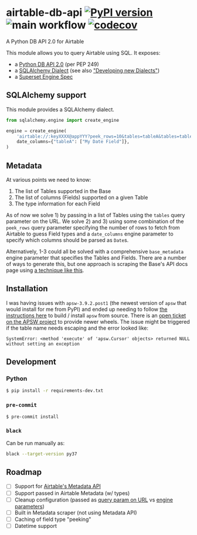 # airtable-db-api [![PyPI version](https://badge.fury.io/py/sqlalchemy-airtable.svg)](https://badge.fury.io/py/sqlalchemy-airtable) ![main workflow](https://github.com/cancan101/airtable-db-api/actions/workflows/main.yml/badge.svg) [![codecov](https://codecov.io/gh/cancan101/airtable-db-api/branch/main/graph/badge.svg?token=S8XR68NZCU)](https://codecov.io/gh/cancan101/airtable-db-api)
A Python DB API 2.0 for Airtable

This module allows you to query Airtable using SQL. It exposes:
- a [Python DB API 2.0](https://peps.python.org/pep-0249/) (per PEP 249)
- a [SQLAlchemy Dialect](https://docs.sqlalchemy.org/en/14/dialects/) (see also ["Developing new Dialects"](https://github.com/zzzeek/sqlalchemy/blob/master/README.dialects.rst))
- a [Superset Engine Spec](https://preset.io/blog/building-database-connector/)

## SQLAlchemy support
This module provides a SQLAlchemy dialect.

```python
from sqlalchemy.engine import create_engine

engine = create_engine(
    'airtable://:keyXXXX@appYYY?peek_rows=10&tables=tableA&tables=tableB',
    date_columns={"tableA": ["My Date Field"]},
)
```

## Metadata
At various points we need to know:
1) The list of Tables supported in the Base
2) The list of columns (Fields) supported on a given Table
3) The type information for each Field

As of now we solve 1) by passing in a list of Tables using the `tables` query parameter on the URL.
We solve 2) and 3) using some combination of the `peek_rows` query parameter specifying the number of rows to fetch from Airtable to guess Field types and a `date_columns` engine parameter to specify which columns should be parsed as `Date`s.

Alternatively, 1-3 could all be solved with a comprehensive `base_metadata` engine parameter that specifies the Tables and Fields. There are a number of ways to generate this, but one approach is scraping the Base's API docs page using [a technique like this](https://github.com/aivantg/airtable-schema-generator/issues/47#issue-1165801153).

## Installation
I was having issues with `apsw-3.9.2.post1` (the newest version of `apsw` that would install for me from PyPI) and ended up needing to follow [the instructions here](https://shillelagh.readthedocs.io/en/latest/install.html) to build / install `apsw` from source. There is an [open ticket on the APSW project](https://github.com/rogerbinns/apsw/issues/310) to provide newer wheels. The issue might be triggered if the table name needs escaping and the error looked like:
```
SystemError: <method 'execute' of 'apsw.Cursor' objects> returned NULL without setting an exception
```

## Development
### Python
```bash
$ pip install -r requirements-dev.txt
```

### `pre-commit`
```bash
$ pre-commit install
```

### `black`
Can be run manually as:
```bash
black --target-version py37
```

## Roadmap
* [ ] Support for [Airtable's Metadata API](https://airtable.com/api/meta)
* [ ] Support passed in Airtable Metadata (w/ types)
* [ ] Cleanup configuration (passed as [query param on URL](https://docs.sqlalchemy.org/en/14/core/engines.html#database-urls) vs [engine parameters](https://docs.sqlalchemy.org/en/14/core/engines.html#sqlalchemy.create_engine))
* [ ] Built in Metadata scraper (not using Metadata API)
* [ ] Caching of field type "peeking"
* [ ] Datetime support
